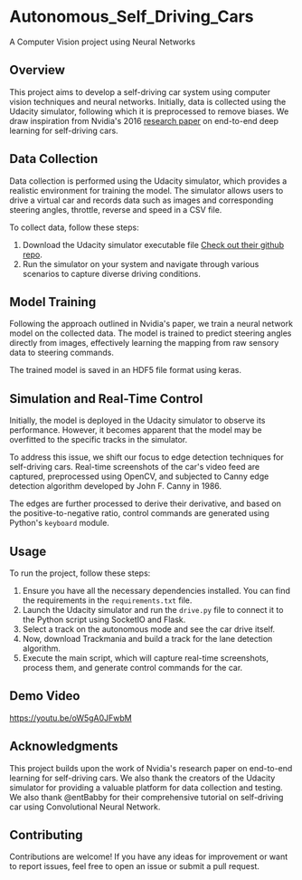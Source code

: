 # Autonomous_Self_Driving_Cars
A Computer Vision project using Neural Networks
## Overview

This project aims to develop a self-driving car system using computer vision techniques and neural networks. Initially, data is collected using the Udacity simulator, following which it is preprocessed to remove biases. We draw inspiration from Nvidia's 2016 [research paper](https://images.nvidia.com/content/tegra/automotive/images/2016/solutions/pdf/end-to-end-dl-using-px.pdf) on end-to-end deep learning for self-driving cars.

## Data Collection

Data collection is performed using the Udacity simulator, which provides a realistic environment for training the model. The simulator allows users to drive a virtual car and records data such as images and corresponding steering angles, throttle, reverse and speed in a CSV file.

To collect data, follow these steps:
1. Download the Udacity simulator executable file [Check out their github repo](https://github.com/udacity/self-driving-car-sim.git).
2. Run the simulator on your system and navigate through various scenarios to capture diverse driving conditions.

## Model Training

Following the approach outlined in Nvidia's paper, we train a neural network model on the collected data. The model is trained to predict steering angles directly from images, effectively learning the mapping from raw sensory data to steering commands.

The trained model is saved in an HDF5 file format using keras.

## Simulation and Real-Time Control

Initially, the model is deployed in the Udacity simulator to observe its performance. However, it becomes apparent that the model may be overfitted to the specific tracks in the simulator.

To address this issue, we shift our focus to edge detection techniques for self-driving cars. Real-time screenshots of the car's video feed are captured, preprocessed using OpenCV, and subjected to Canny edge detection algorithm developed by John F. Canny in 1986. 

The edges are further processed to derive their derivative, and based on the positive-to-negative ratio, control commands are generated using Python's `keyboard` module.

## Usage

To run the project, follow these steps:

1. Ensure you have all the necessary dependencies installed. You can find the requirements in the `requirements.txt` file.
2. Launch the Udacity simulator and run the `drive.py` file to connect it to the Python script using SocketIO and Flask.
3. Select a track on the autonomous mode and see the car drive itself.
4. Now, download Trackmania and build a track for the lane detection algorithm.
5. Execute the main script, which will capture real-time screenshots, process them, and generate control commands for the car.

## Demo Video 
https://youtu.be/oW5gA0JFwbM

## Acknowledgments

This project builds upon the work of Nvidia's research paper on end-to-end learning for self-driving cars. We also thank the creators of the Udacity simulator for providing a valuable platform for data collection and testing. We also thank @entBabby for their comprehensive tutorial on self-driving car using Convolutional Neural Network.

## Contributing

Contributions are welcome! If you have any ideas for improvement or want to report issues, feel free to open an issue or submit a pull request.
 
